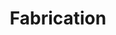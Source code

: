 ---
layout: category
title: Fabrication
category: fabrication
permalink: "/category/fabrication"
---